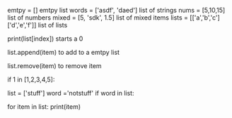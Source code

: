 emtpy = [] emtpy list
words = ['asdf', 'daed'] list of strings
nums = [5,10,15] list of numbers
mixed = [5, 'sdk', 1.5] list of mixed items
lists = [['a','b','c'] ['d','e','f']] list of lists

print(list[index]) starts a 0

list.append(item) to add to a emtpy list

list.remove(item) to remove item

if 1 in [1,2,3,4,5]:

list = ['stuff']
word ='notstuff'
if word in list:

for item in list:
    print(item)